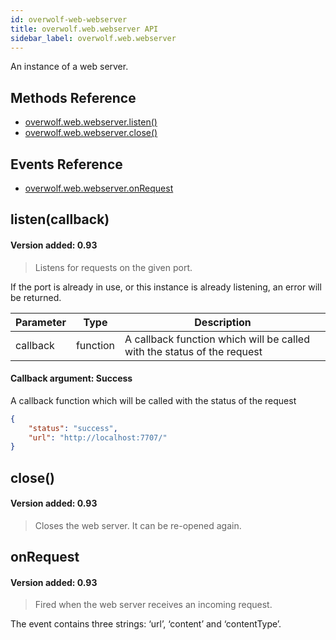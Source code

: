 ```yaml
---
id: overwolf-web-webserver
title: overwolf.web.webserver API
sidebar_label: overwolf.web.webserver
---
```


An instance of a web server.

## Methods Reference

* [overwolf.web.webserver.listen()](#listencallback)
* [overwolf.web.webserver.close()](#close)

## Events Reference

* [overwolf.web.webserver.onRequest](#onrequest)

## listen(callback)
#### Version added: 0.93

> Listens for requests on the given port. 

If the port is already in use, or this instance is already listening, an error will be returned.

Parameter | Type                       | Description                                                             |
--------- | ---------------------------| ----------------------------------------------------------------------- |
callback  | function                   | A callback function which will be called with the status of the request |

#### Callback argument: Success

A callback function which will be called with the status of the request

```json
{
    "status": "success",
    "url": "http://localhost:7707/"
}
```

## close()
#### Version added: 0.93

> Closes the web server. It can be re-opened again.

## onRequest
#### Version added: 0.93

> Fired when the web server receives an incoming request. 

The event contains three strings: ‘url’, ‘content’ and ‘contentType’.